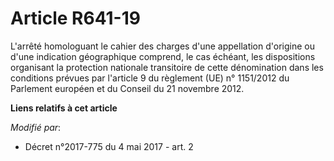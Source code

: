 # Article R641-19

L'arrêté homologuant le cahier des charges d'une appellation d'origine ou d'une indication géographique comprend, le cas
échéant, les dispositions organisant la protection nationale transitoire de cette dénomination dans les conditions prévues
par l'article 9 du règlement (UE) n° 1151/2012 du Parlement européen et du Conseil du 21 novembre 2012.

**Liens relatifs à cet article**

_Modifié par_:

  - Décret n°2017-775 du 4 mai 2017 - art. 2
